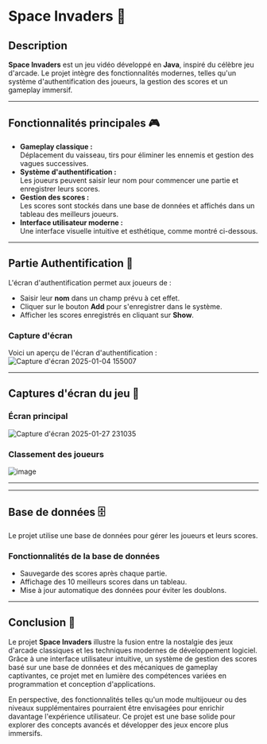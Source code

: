 # Space Invaders 🚀

## Description
**Space Invaders** est un jeu vidéo développé en **Java**, inspiré du célèbre jeu d'arcade. Le projet intègre des fonctionnalités modernes, telles qu'un système d'authentification des joueurs, la gestion des scores et un gameplay immersif.

---

## Fonctionnalités principales 🎮
- **Gameplay classique :**  
  Déplacement du vaisseau, tirs pour éliminer les ennemis et gestion des vagues successives.
- **Système d'authentification :**  
  Les joueurs peuvent saisir leur nom pour commencer une partie et enregistrer leurs scores.  
- **Gestion des scores :**  
  Les scores sont stockés dans une base de données et affichés dans un tableau des meilleurs joueurs.
- **Interface utilisateur moderne :**  
  Une interface visuelle intuitive et esthétique, comme montré ci-dessous.

---

## Partie Authentification 🔐
L'écran d'authentification permet aux joueurs de :
- Saisir leur **nom** dans un champ prévu à cet effet.
- Cliquer sur le bouton **Add** pour s'enregistrer dans le système.
- Afficher les scores enregistrés en cliquant sur **Show**.

### Capture d'écran
Voici un aperçu de l'écran d'authentification :  
![Capture d'écran 2025-01-04 155007](https://github.com/user-attachments/assets/42e3e6be-ef13-4ed7-964f-4c8496d17e06)

---

## Captures d'écran du jeu 🎥
### Écran principal
![Capture d'écran 2025-01-27 231035](https://github.com/user-attachments/assets/eee06c5a-3a2b-4b44-b93f-96b8e074c80a)

### Classement des joueurs
![image](https://github.com/user-attachments/assets/4838eb64-c109-4a59-833b-38620279174e)

---

---

## Base de données 🗄️
Le projet utilise une base de données pour gérer les joueurs et leurs scores.  

### Fonctionnalités de la base de données
- Sauvegarde des scores après chaque partie.
- Affichage des 10 meilleurs scores dans un tableau.
- Mise à jour automatique des données pour éviter les doublons.

---

## Conclusion 🏁
Le projet **Space Invaders** illustre la fusion entre la nostalgie des jeux d'arcade classiques et les techniques modernes de développement logiciel.  
Grâce à une interface utilisateur intuitive, un système de gestion des scores basé sur une base de données et des mécaniques de gameplay captivantes, ce projet met en lumière des compétences variées en programmation et conception d'applications.

En perspective, des fonctionnalités telles qu'un mode multijoueur ou des niveaux supplémentaires pourraient être envisagées pour enrichir davantage l'expérience utilisateur. Ce projet est une base solide pour explorer des concepts avancés et développer des jeux encore plus immersifs.

